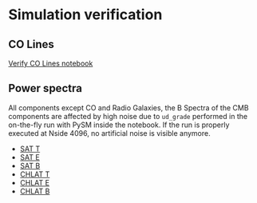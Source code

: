 # Simulation verification

## CO Lines

[Verify CO Lines notebook](verify_CO.ipynb)

## Power spectra

All components except CO and Radio Galaxies,
the B Spectra of the CMB components are affected by high noise due to `ud_grade` performed in the on-the-fly run with PySM inside the notebook.
If the run is properly executed at Nside 4096, no artificial noise is visible anymore.
* [SAT T](https://nbviewer.org/gist/zonca/3f26ab742241764db18f24629c81a83e)
* [SAT E](https://nbviewer.org/gist/zonca/08a0d25c677fdac169888f35ed171dda)
* [SAT B](https://nbviewer.org/gist/zonca/62328ba870a1618968361c8248715196)
* [CHLAT T](https://nbviewer.org/gist/zonca/5b50a78dfd9a490f57bf090ddc2c5bba)
* [CHLAT E](https://nbviewer.org/gist/zonca/d15b3f7cda586d1409e0e8ad05215c01)
* [CHLAT B](https://nbviewer.org/gist/zonca/f0e638767b948e5673a898d598e1ff1a)
